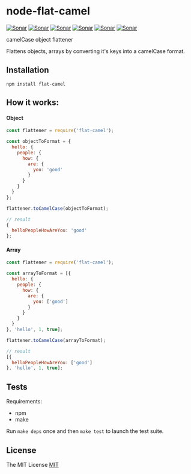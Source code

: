 # node-flat-camel

[![Sonar](http://proxy.dialonce.net/sonar/api/badges/gate?key=node-flat-camel)](http://sonar.dialonce.net/dashboard?id=node-flat-camel)
[![Sonar](http://proxy.dialonce.net/sonar/api/badges/measure?key=node-flat-camel&metric=ncloc)](http://sonar.dialonce.net/dashboard?id=node-flat-camel)
[![Sonar](http://proxy.dialonce.net/sonar/api/badges/measure?key=node-flat-camel&metric=coverage)](http://sonar.dialonce.net/dashboard?id=node-flat-camel)
[![Sonar](http://proxy.dialonce.net/sonar/api/badges/measure?key=node-flat-camel&metric=code_smells)](http://proxy.dialonce.net/sonar/api/badges/measure?key=node-flat-camel&metric=coverage)
[![Sonar](http://proxy.dialonce.net/sonar/api/badges/measure?key=node-flat-camel&metric=bugs)](http://sonar.dialonce.net/dashboard?id=node-flat-camel)
[![Sonar](http://proxy.dialonce.net/sonar/api/badges/measure?key=node-flat-camel&metric=sqale_debt_ratio)](http://sonar.dialonce.net/dashboard?id=node-flat-camel)

camelCase object flattener

Flattens objects, arrays by converting it's keys into a camelCase format.

## Installation
```
npm install flat-camel
```

## How it works:

#### Object
```js
const flattener = require('flat-camel');

const objectToFormat = {
  hello: {
    people: {
      how: {
        are: {
          you: 'good'
        }
      }
    }
  }
};

flattener.toCamelCase(objectToFormat);

// result
{
  helloPeopleHowAreYou: 'good'
};
```

#### Array
```js
const flattener = require('flat-camel');

const arrayToFormat = [{
  hello: {
    people: {
      how: {
        are: {
          you: ['good']
        }
      }
    }
  }
}, 'hello', 1, true];

flattener.toCamelCase(arrayToFormat);

// result
[{
  helloPeopleHowAreYou: ['good']
}, 'hello', 1, true];
```

## Tests
Requirements:
  - npm
  - make

Run `make deps` once and then `make test` to launch the test suite.

## License
The MIT License [MIT](LICENSE.md)
